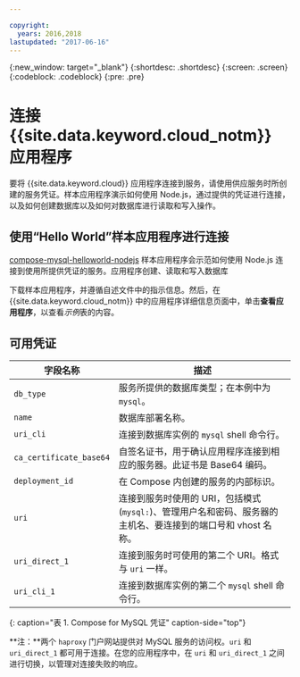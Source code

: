 ```yaml
---

copyright:
  years: 2016,2018
lastupdated: "2017-06-16"
---
```


{:new_window: target="_blank"}
{:shortdesc: .shortdesc}
{:screen: .screen}
{:codeblock: .codeblock}
{:pre: .pre}

# 连接 {{site.data.keyword.cloud_notm}} 应用程序

要将 {{site.data.keyword.cloud}} 应用程序连接到服务，请使用供应服务时所创建的服务凭证。样本应用程序演示如何使用 Node.js，通过提供的凭证进行连接，以及如何创建数据库以及如何对数据库进行读取和写入操作。

## 使用“Hello World”样本应用程序进行连接

[compose-mysql-helloworld-nodejs](https://github.com/IBM-Bluemix/compose-mysql-helloworld-nodejs) 样本应用程序会示范如何使用 Node.js 连接到使用所提供凭证的服务。应用程序创建、读取和写入数据库

下载样本应用程序，并遵循自述文件中的指示信息。然后，在 {{site.data.keyword.cloud_notm}} 中的应用程序详细信息页面中，单击**查看应用程序**，以查看*示例*表的内容。

## 可用凭证

字段名称|描述
----------|-----------
`db_type`|服务所提供的数据库类型；在本例中为 `mysql`。
`name`|数据库部署名称。
`uri_cli`|连接到数据库实例的 `mysql` shell 命令行。
`ca_certificate_base64`|自签名证书，用于确认应用程序连接到相应的服务器。此证书是 Base64 编码。
`deployment_id`|在 Compose 内创建的服务的内部标识。
`uri`|连接到服务时使用的 URI，包括模式 (`mysql:`)、管理用户名和密码、服务器的主机名、要连接到的端口号和 vhost 名称。
`uri_direct_1`|连接到服务时可使用的第二个 URI。格式与 `uri` 一样。
`uri_cli_1`|连接到数据库实例的第二个 `mysql` shell 命令行。
{: caption="表 1. Compose for MySQL 凭证" caption-side="top"}

**注：**两个 `haproxy` 门户网站提供对 MySQL 服务的访问权。`uri` 和 `uri_direct_1` 都可用于连接。在您的应用程序中，在 `uri` 和 `uri_direct_1` 之间进行切换，以管理对连接失败的响应。
